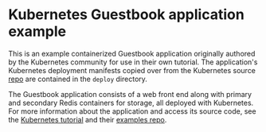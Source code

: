 # Kubernetes Guestbook application example

This is an example containerized Guestbook application originally authored by the Kubernetes community for use in their own tutorial. The application's Kubernetes deployment manifests copied over from the Kubernetes source [repo](https://github.com/kubernetes/examples/tree/master/guestbook) are contained in the `deploy` directory. 

The Guestbook application consists of a web front end along with primary and secondary Redis containers for storage, all deployed with Kubernetes. For more information about the application and access its source code, see the [Kubernetes tutorial](https://kubernetes.io/docs/tutorials/stateless-application/guestbook/) and their [examples repo](https://github.com/kubernetes/examples/tree/master/guestbook).